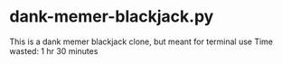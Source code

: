 # dank-memer-blackjack.py

This is a dank memer blackjack clone, but meant for terminal use
Time wasted: 1 hr 30 minutes
